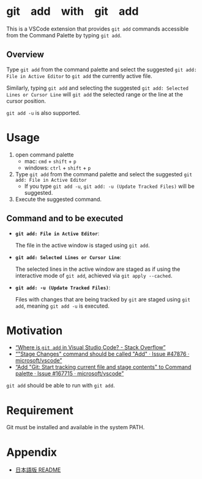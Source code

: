 # git　add　with　git　add

This is a VSCode extension that provides `git add` commands accessible from the Command Palette by typing `git add`.


## Overview

Type `git add` from the command palette and select the suggested `git add: File in Active Editor` to `git add` the currently active file.

Similarly, typing `git add` and selecting the suggested `git add: Selected Lines or Cursor Line` will `git add` the selected range or the line at the cursor position.

`git add -u` is also supported.


# Usage

1. open command palette
	- mac: `cmd` + `shift` + `p`
	- windows: `ctrl` + `shift` + `p`
2. Type `git add` from the command palette and select the suggested `git add: File in Active Editor`
    - If you type `git add -u`, `git add: -u (Update Tracked Files)` will be suggested.
3. Execute the suggested command.

## Command and to be executed

- **`git add: File in Active Editor`**:

	The file in the active window is staged using `git add`.

- **`git add: Selected Lines or Cursor Line`**:
	
	The selected lines in the active window are staged as if using the interactive mode of `git add`, achieved via `git apply --cached`.

- **`git add: -u (Update Tracked Files)`**:

	Files with changes that are being tracked by `git` are staged using `git add`, meaning `git add -u` is executed.


# Motivation

- [“Where is `git add` in Visual Studio Code? - Stack Overflow”](https://stackoverflow.com/questions/49834016/where-is-git-add-in-visual-studio-code)
- [“"Stage Changes" command should be called "Add" · Issue #47876 · microsoft/vscode”](https://github.com/Microsoft/vscode/issues/47876)
- [“Add "Git: Start tracking current file and stage contents" to Command palette · Issue #167715 · microsoft/vscode”](https://github.com/microsoft/vscode/issues/167715)

`git add` should be able to run with `git add`.


# Requirement

Git must be installed and available in the system PATH.


# Appendix

- [日本語版 README](docs/README.ja.md)

